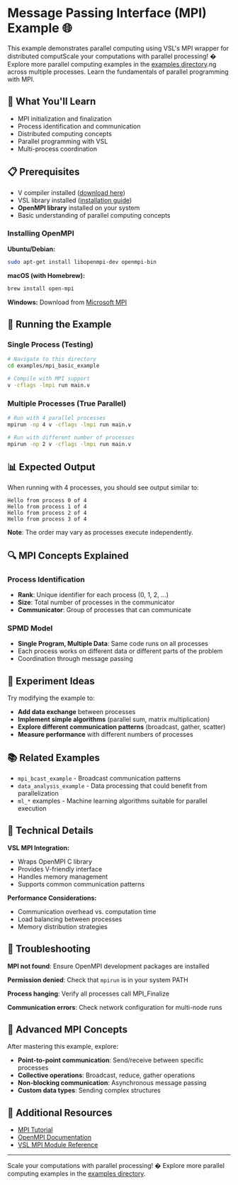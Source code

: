 # Message Passing Interface (MPI) Example 🌐

This example demonstrates parallel computing using VSL's MPI wrapper for distributed computScale your computations with parallel processing! � Explore more parallel computing examples
in the [examples directory](../).ng
across multiple processes. Learn the fundamentals of parallel programming with MPI.

## 🎯 What You'll Learn

- MPI initialization and finalization
- Process identification and communication
- Distributed computing concepts
- Parallel programming with VSL
- Multi-process coordination

## 📋 Prerequisites

- V compiler installed ([download here](https://vlang.io))
- VSL library installed ([installation guide](https://github.com/vlang/vsl#-installation--quick-start))
- **OpenMPI library** installed on your system
- Basic understanding of parallel computing concepts

### Installing OpenMPI

**Ubuntu/Debian:**
```sh
sudo apt-get install libopenmpi-dev openmpi-bin
```

**macOS (with Homebrew):**
```sh
brew install open-mpi
```

**Windows:**
Download from [Microsoft MPI](https://docs.microsoft.com/en-us/message-passing-interface/microsoft-mpi)

## 🚀 Running the Example

### Single Process (Testing)

```sh
# Navigate to this directory
cd examples/mpi_basic_example

# Compile with MPI support
v -cflags -lmpi run main.v
```

### Multiple Processes (True Parallel)

```sh
# Run with 4 parallel processes
mpirun -np 4 v -cflags -lmpi run main.v

# Run with different number of processes
mpirun -np 2 v -cflags -lmpi run main.v
```

## 📊 Expected Output

When running with 4 processes, you should see output similar to:

```text
Hello from process 0 of 4
Hello from process 1 of 4
Hello from process 2 of 4
Hello from process 3 of 4
```

**Note**: The order may vary as processes execute independently.

## 🔍 MPI Concepts Explained

### Process Identification
- **Rank**: Unique identifier for each process (0, 1, 2, ...)
- **Size**: Total number of processes in the communicator
- **Communicator**: Group of processes that can communicate

### SPMD Model
- **Single Program, Multiple Data**: Same code runs on all processes
- Each process works on different data or different parts of the problem
- Coordination through message passing

## 🎨 Experiment Ideas

Try modifying the example to:

- **Add data exchange** between processes
- **Implement simple algorithms** (parallel sum, matrix multiplication)
- **Explore different communication patterns** (broadcast, gather, scatter)
- **Measure performance** with different numbers of processes

## 📚 Related Examples

- `mpi_bcast_example` - Broadcast communication patterns
- `data_analysis_example` - Data processing that could benefit from parallelization
- `ml_*` examples - Machine learning algorithms suitable for parallel execution

## 🔬 Technical Details

**VSL MPI Integration:**
- Wraps OpenMPI C library
- Provides V-friendly interface
- Handles memory management
- Supports common communication patterns

**Performance Considerations:**
- Communication overhead vs. computation time
- Load balancing between processes
- Memory distribution strategies

## 🐛 Troubleshooting

**MPI not found**: Ensure OpenMPI development packages are installed

**Permission denied**: Check that `mpirun` is in your system PATH

**Process hanging**: Verify all processes call MPI_Finalize

**Communication errors**: Check network configuration for multi-node runs

## 🔗 Advanced MPI Concepts

After mastering this example, explore:

- **Point-to-point communication**: Send/receive between specific processes
- **Collective operations**: Broadcast, reduce, gather operations
- **Non-blocking communication**: Asynchronous message passing
- **Custom data types**: Sending complex structures

## 📖 Additional Resources

- [MPI Tutorial](https://mpitutorial.com/)
- [OpenMPI Documentation](https://www.open-mpi.org/doc/)
- [VSL MPI Module Reference](https://vlang.github.io/vsl/mpi/)

---

Scale your computations with parallel processing! � Explore more parallel computing examples in the [examples directory](../).
